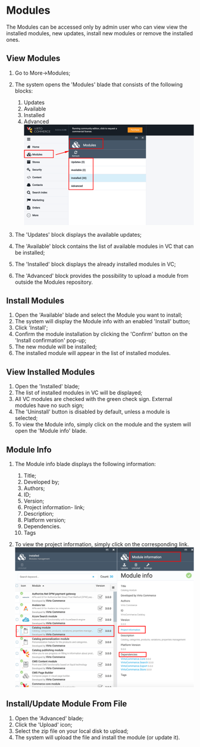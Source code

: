 # Modules

The Modules can be accessed only by admin user who can view view the installed modules, new updates, install new modules or remove the installed ones.

## View Modules

1. Go to More->Modules;
1. The system opens the 'Modules' blade that consists of the following blocks:

     1. Updates
     1. Available
     1. Installed
     1. Advanced
![Modules](media/screen-modules.png)  
1. The 'Updates' block displays the available updates;
1. The 'Available' block contains the list of available modules in VC that can be installed;
1. The 'Installed' block displays the already installed modules in VC;
1. The 'Advanced' block provides the possibility to upload a module from outside the Modules repository.

## Install Modules

1. Open the 'Available' blade and select the Module you want to install;
1. The system will display the Module info with an enabled 'Install' button;
1. Click 'Install'; 
1. Confirm the module installation by clicking the 'Confirm' button on the 'Install confirmation' pop-up;
1. The new module will be installed;
1. The installed module will appear in the list of installed modules.

## View Installed Modules

1. Open the 'Installed' blade;
1. The list of installed modules in VC will be displayed;
1. All VC modules are checked with the green check sign. External modules have no such sign;
1. The 'Uninstall' button is disabled by default, unless a module is selected;
1. To view the Module info, simply click on the module and the system will open the 'Module info' blade.

## Module Info

1. The Module info blade displays the following information:

    1. Title;
    1. Developed by;
    1. Authors;
    1. ID;
    1. Version;
    1. Project information- link;
    1. Description;
    1. Platform version;
    1. Dependencies.
    1. Tags
1. To view the project information, simply click on the corresponding link.
![Module info](media/screen-module-info.png)

## Install/Update Module From File

1. Open the 'Advanced' blade;
1. Click the 'Upload' icon;
1. Select the zip file on your local disk to upload;
1. The system will upload the file and install the module (or update it).